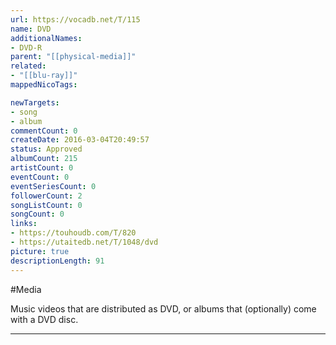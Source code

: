 ```yaml
---
url: https://vocadb.net/T/115
name: DVD
additionalNames: 
- DVD-R
parent: "[[physical-media]]"
related:
- "[[blu-ray]]"
mappedNicoTags:

newTargets:
- song
- album
commentCount: 0
createDate: 2016-03-04T20:49:57
status: Approved
albumCount: 215
artistCount: 0
eventCount: 0
eventSeriesCount: 0
followerCount: 2
songListCount: 0
songCount: 0
links: 
- https://touhoudb.com/T/820
- https://utaitedb.net/T/1048/dvd
picture: true
descriptionLength: 91
---
```


#Media

Music videos that are distributed as DVD, or albums that (optionally) come with a DVD disc.

---

